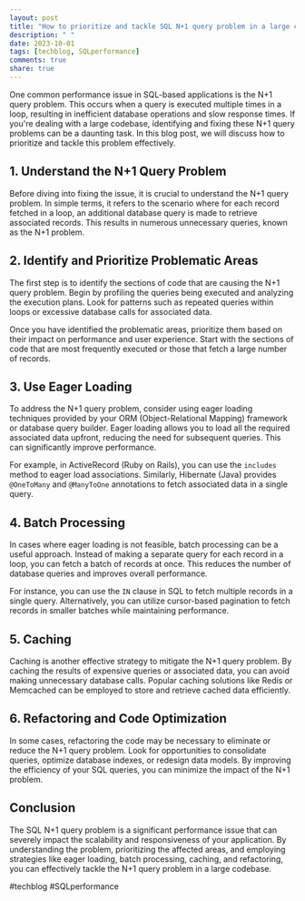 ```yaml
---
layout: post
title: "How to prioritize and tackle SQL N+1 query problem in a large codebase"
description: " "
date: 2023-10-01
tags: [techblog, SQLperformance]
comments: true
share: true
---
```


One common performance issue in SQL-based applications is the N+1 query problem. This occurs when a query is executed multiple times in a loop, resulting in inefficient database operations and slow response times. If you're dealing with a large codebase, identifying and fixing these N+1 query problems can be a daunting task. In this blog post, we will discuss how to prioritize and tackle this problem effectively. 

## 1. Understand the N+1 Query Problem

Before diving into fixing the issue, it is crucial to understand the N+1 query problem. In simple terms, it refers to the scenario where for each record fetched in a loop, an additional database query is made to retrieve associated records. This results in numerous unnecessary queries, known as the N+1 problem.

## 2. Identify and Prioritize Problematic Areas

The first step is to identify the sections of code that are causing the N+1 query problem. Begin by profiling the queries being executed and analyzing the execution plans. Look for patterns such as repeated queries within loops or excessive database calls for associated data.

Once you have identified the problematic areas, prioritize them based on their impact on performance and user experience. Start with the sections of code that are most frequently executed or those that fetch a large number of records.

## 3. Use Eager Loading

To address the N+1 query problem, consider using eager loading techniques provided by your ORM (Object-Relational Mapping) framework or database query builder. Eager loading allows you to load all the required associated data upfront, reducing the need for subsequent queries. This can significantly improve performance.

For example, in ActiveRecord (Ruby on Rails), you can use the `includes` method to eager load associations. Similarly, Hibernate (Java) provides `@OneToMany` and `@ManyToOne` annotations to fetch associated data in a single query.

## 4. Batch Processing

In cases where eager loading is not feasible, batch processing can be a useful approach. Instead of making a separate query for each record in a loop, you can fetch a batch of records at once. This reduces the number of database queries and improves overall performance.

For instance, you can use the `IN` clause in SQL to fetch multiple records in a single query. Alternatively, you can utilize cursor-based pagination to fetch records in smaller batches while maintaining performance.

## 5. Caching

Caching is another effective strategy to mitigate the N+1 query problem. By caching the results of expensive queries or associated data, you can avoid making unnecessary database calls. Popular caching solutions like Redis or Memcached can be employed to store and retrieve cached data efficiently.

## 6. Refactoring and Code Optimization

In some cases, refactoring the code may be necessary to eliminate or reduce the N+1 query problem. Look for opportunities to consolidate queries, optimize database indexes, or redesign data models. By improving the efficiency of your SQL queries, you can minimize the impact of the N+1 problem.

## Conclusion

The SQL N+1 query problem is a significant performance issue that can severely impact the scalability and responsiveness of your application. By understanding the problem, prioritizing the affected areas, and employing strategies like eager loading, batch processing, caching, and refactoring, you can effectively tackle the N+1 query problem in a large codebase. 

#techblog #SQLperformance